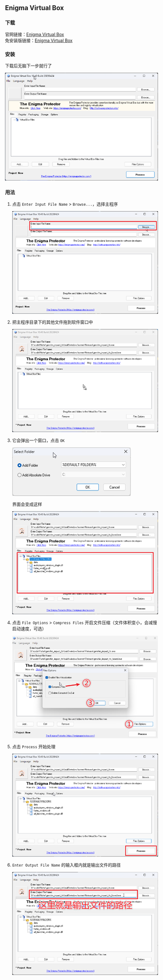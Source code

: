 ## Enigma Virtual Box

### 下载

官网链接：[Enigma Virtual Box](https://enigmaprotector.com/assets/files/enigmavb.exe '{"target": "_self", "download": "Enigma Virtual Box.exe"}')  
免安装版链接：[Enigma Virtual Box](<Enigma Virtual Box.exe> '{"target": "_self", "download": "Enigma Virtual Box.exe"}')

### 安装

下载后无脑下一步就行了

![软件界面](软件界面.png)

### 用法

1. 点击 `Enter Input File Name` > `Browse...`，选择主程序

   ![点击 Browse...](<点击 Browse.png>)

2. 把主程序目录下的其他文件拖到软件窗口中

   ![拖入文件](拖入文件.png)

3. 它会弹出一个窗口，点击 `OK`

   ![点击 OK](<点击 OK.png>)

   界面会变成这样

   ![新界面](新界面.png)

4. 点击 `File Options` > `Compress Files` 开启文件压缩（文件体积变小，会减慢启动速度，可选）

   ![开启文件压缩](开启文件压缩.png)

5. 点击 `Process` 开始处理

   ![点击 Process](<点击 Process.png>)

6. `Enter Output File Name` 的输入框内就是输出文件的路径

   ![Enter Output File Name](<Enter Output File Name.png>)
